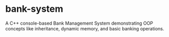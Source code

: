 # bank-system
A C++ console-based Bank Management System demonstrating OOP concepts like inheritance, dynamic memory, and basic banking operations.
